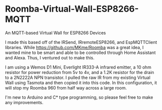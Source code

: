 # Roomba-Virtual-Wall-ESP8266-MQTT
An MQTT-based Virtual Wall for ESP8266 Devices

I made this based off of the IRSend, IRremoteESP8266, and EspMQTTClient libraries.  While https://github.com/MKme/Roomba was a great idea,
I wanted mine to be smart and able to be controlled through Home Assistant and Alexa.  Thus, I ventured out to make this.

I am using a Wemos D1 Mini, Everlight IR333-A infrared emitter, a 10 ohm resistor for power reduction from 5v to 4v, and a 1.2K resistor
for the drain to a 2N2222A NPN transistor. I pulled the raw IR from my existing Virtual Wall using Tasmota and then copied it into this
code.  In this configuration, it will stop my Roomba 960 from half way across a large room.

I'm new to Arduino and C* type programming, so please feel free to make any improvements.
